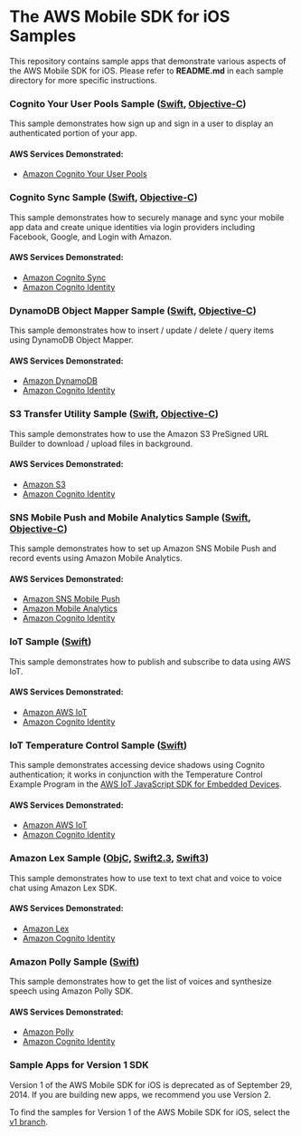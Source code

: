 # The AWS Mobile SDK for iOS Samples

This repository contains sample apps that demonstrate various aspects of the AWS Mobile SDK for iOS. Please refer to **README.md** in each sample directory for more specific instructions.

### Cognito Your User Pools Sample  ([Swift](https://github.com/awslabs/aws-sdk-ios-samples/tree/master/CognitoYourUserPools-Sample/Swift), [Objective-C](https://github.com/awslabs/aws-sdk-ios-samples/tree/master/CognitoYourUserPools-Sample/Objective-C/))

This sample demonstrates how sign up and sign in a user to display an authenticated portion of your app.

#### AWS Services Demonstrated:

* [Amazon Cognito Your User Pools](http://aws.amazon.com/cognito/)

### Cognito Sync Sample ([Swift](https://github.com/awslabs/aws-sdk-ios-samples/tree/master/CognitoSync-Sample/Swift/), [Objective-C](https://github.com/awslabs/aws-sdk-ios-samples/tree/master/CognitoSync-Sample/Objective-C/))

This sample demonstrates how to securely manage and sync your mobile app data and create unique identities via login providers including Facebook, Google, and Login with Amazon.

#### AWS Services Demonstrated:

* [Amazon Cognito Sync](http://aws.amazon.com/cognito/)
* [Amazon Cognito Identity](http://aws.amazon.com/cognito/)

### DynamoDB Object Mapper Sample ([Swift](https://github.com/awslabs/aws-sdk-ios-samples/tree/master/DynamoDBObjectMapper-Sample/Swift/), [Objective-C](https://github.com/awslabs/aws-sdk-ios-samples/tree/master/DynamoDBObjectMapper-Sample/Objective-C/))

This sample demonstrates how to insert / update / delete / query items using DynamoDB Object Mapper.

#### AWS Services Demonstrated:

* [Amazon DynamoDB](http://aws.amazon.com/dynamodb/)
* [Amazon Cognito Identity](http://aws.amazon.com/cognito/)

### S3 Transfer Utility Sample ([Swift](https://github.com/awslabs/aws-sdk-ios-samples/tree/master/S3TransferUtility-Sample/Swift/), [Objective-C](https://github.com/awslabs/aws-sdk-ios-samples/tree/master/S3TransferUtility-Sample/Objective-C/))

This sample demonstrates how to use the Amazon S3 PreSigned URL Builder to download / upload files in background.

#### AWS Services Demonstrated:

* [Amazon S3](http://aws.amazon.com/s3/)
* [Amazon Cognito Identity](http://aws.amazon.com/cognito/)


### SNS Mobile Push and Mobile Analytics Sample ([Swift](https://github.com/awslabs/aws-sdk-ios-samples/tree/master/SNS-MobileAnalytics-Sample/Swift/), [Objective-C](https://github.com/awslabs/aws-sdk-ios-samples/tree/master/SNS-MobileAnalytics-Sample/Objective-C/))

This sample demonstrates how to set up Amazon SNS Mobile Push and record events using Amazon Mobile Analytics.

#### AWS Services Demonstrated:

* [Amazon SNS Mobile Push](http://aws.amazon.com/sns/)
* [Amazon Mobile Analytics](http://aws.amazon.com/mobileanalytics/)
* [Amazon Cognito Identity](http://aws.amazon.com/cognito/)

### IoT Sample ([Swift](https://github.com/awslabs/aws-sdk-ios-samples/tree/master/IoT-Sample/Swift/))

This sample demonstrates how to publish and subscribe to data using AWS IoT.

#### AWS Services Demonstrated:

* [Amazon AWS IoT](http://aws.amazon.com/iot/)
* [Amazon Cognito Identity](http://aws.amazon.com/cognito/)

### IoT Temperature Control Sample ([Swift](https://github.com/awslabs/aws-sdk-ios-samples/tree/master/IoTTemperatureControl-Sample/Swift/))

This sample demonstrates accessing device shadows using Cognito authentication; it works in conjunction with the Temperature Control Example Program in the [AWS IoT JavaScript SDK for Embedded Devices](https://github.com/aws/aws-iot-device-sdk-js).

#### AWS Services Demonstrated:

* [Amazon AWS IoT](http://aws.amazon.com/iot/)
* [Amazon Cognito Identity](http://aws.amazon.com/cognito/)

### Amazon Lex Sample ([ObjC](https://github.com/awslabs/aws-sdk-ios-samples/tree/master/Lex-Sample/ObjC/), [Swift2.3](https://github.com/awslabs/aws-sdk-ios-samples/tree/master/Lex-Sample/swift-2.3/), [Swift3](https://github.com/awslabs/aws-sdk-ios-samples/tree/master/Lex-Sample/swift-3/))

This sample demonstrates how to use text to text chat and voice to voice chat using Amazon Lex SDK.

#### AWS Services Demonstrated:

* [Amazon Lex](http://aws.amazon.com/lex/)
* [Amazon Cognito Identity](http://aws.amazon.com/cognito/)

### Amazon Polly Sample ([Swift](https://github.com/awslabs/aws-sdk-ios-samples/tree/master/Polly-Sample/Swift/))

This sample demonstrates how to get the list of voices and synthesize speech using Amazon Polly SDK.

#### AWS Services Demonstrated:

* [Amazon Polly](http://aws.amazon.com/polly/)
* [Amazon Cognito Identity](http://aws.amazon.com/cognito/)

### Sample Apps for Version 1 SDK

Version 1 of the AWS Mobile SDK for iOS is deprecated as of September 29, 2014. If you are building new apps, we recommend you use Version 2.

To find the samples for Version 1 of the AWS Mobile SDK for iOS, select the [v1 branch](https://github.com/awslabs/aws-sdk-ios-samples/tree/v1).
